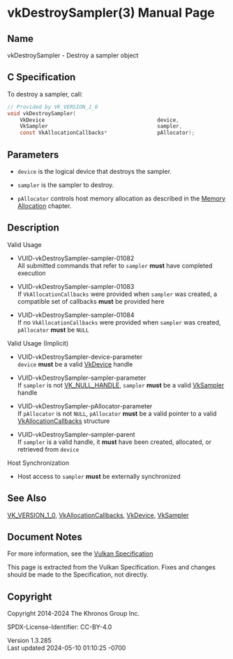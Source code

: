 # vkDestroySampler(3) Manual Page

## Name

vkDestroySampler - Destroy a sampler object



## <a href="#_c_specification" class="anchor"></a>C Specification

To destroy a sampler, call:

``` c
// Provided by VK_VERSION_1_0
void vkDestroySampler(
    VkDevice                                    device,
    VkSampler                                   sampler,
    const VkAllocationCallbacks*                pAllocator);
```

## <a href="#_parameters" class="anchor"></a>Parameters

- `device` is the logical device that destroys the sampler.

- `sampler` is the sampler to destroy.

- `pAllocator` controls host memory allocation as described in the <a
  href="https://registry.khronos.org/vulkan/specs/1.3-extensions/html/vkspec.html#memory-allocation"
  target="_blank" rel="noopener">Memory Allocation</a> chapter.

## <a href="#_description" class="anchor"></a>Description

Valid Usage

- <a href="#VUID-vkDestroySampler-sampler-01082"
  id="VUID-vkDestroySampler-sampler-01082"></a>
  VUID-vkDestroySampler-sampler-01082  
  All submitted commands that refer to `sampler` **must** have completed
  execution

- <a href="#VUID-vkDestroySampler-sampler-01083"
  id="VUID-vkDestroySampler-sampler-01083"></a>
  VUID-vkDestroySampler-sampler-01083  
  If `VkAllocationCallbacks` were provided when `sampler` was created, a
  compatible set of callbacks **must** be provided here

- <a href="#VUID-vkDestroySampler-sampler-01084"
  id="VUID-vkDestroySampler-sampler-01084"></a>
  VUID-vkDestroySampler-sampler-01084  
  If no `VkAllocationCallbacks` were provided when `sampler` was
  created, `pAllocator` **must** be `NULL`

Valid Usage (Implicit)

- <a href="#VUID-vkDestroySampler-device-parameter"
  id="VUID-vkDestroySampler-device-parameter"></a>
  VUID-vkDestroySampler-device-parameter  
  `device` **must** be a valid [VkDevice](https://registry.khronos.org/vulkan/specs/1.3-extensions/man/html/VkDevice.html) handle

- <a href="#VUID-vkDestroySampler-sampler-parameter"
  id="VUID-vkDestroySampler-sampler-parameter"></a>
  VUID-vkDestroySampler-sampler-parameter  
  If `sampler` is not [VK_NULL_HANDLE](https://registry.khronos.org/vulkan/specs/1.3-extensions/man/html/VK_NULL_HANDLE.html), `sampler`
  **must** be a valid [VkSampler](https://registry.khronos.org/vulkan/specs/1.3-extensions/man/html/VkSampler.html) handle

- <a href="#VUID-vkDestroySampler-pAllocator-parameter"
  id="VUID-vkDestroySampler-pAllocator-parameter"></a>
  VUID-vkDestroySampler-pAllocator-parameter  
  If `pAllocator` is not `NULL`, `pAllocator` **must** be a valid
  pointer to a valid [VkAllocationCallbacks](https://registry.khronos.org/vulkan/specs/1.3-extensions/man/html/VkAllocationCallbacks.html)
  structure

- <a href="#VUID-vkDestroySampler-sampler-parent"
  id="VUID-vkDestroySampler-sampler-parent"></a>
  VUID-vkDestroySampler-sampler-parent  
  If `sampler` is a valid handle, it **must** have been created,
  allocated, or retrieved from `device`

Host Synchronization

- Host access to `sampler` **must** be externally synchronized

## <a href="#_see_also" class="anchor"></a>See Also

[VK_VERSION_1_0](https://registry.khronos.org/vulkan/specs/1.3-extensions/man/html/VK_VERSION_1_0.html),
[VkAllocationCallbacks](https://registry.khronos.org/vulkan/specs/1.3-extensions/man/html/VkAllocationCallbacks.html),
[VkDevice](https://registry.khronos.org/vulkan/specs/1.3-extensions/man/html/VkDevice.html), [VkSampler](https://registry.khronos.org/vulkan/specs/1.3-extensions/man/html/VkSampler.html)

## <a href="#_document_notes" class="anchor"></a>Document Notes

For more information, see the <a
href="https://registry.khronos.org/vulkan/specs/1.3-extensions/html/vkspec.html#vkDestroySampler"
target="_blank" rel="noopener">Vulkan Specification</a>

This page is extracted from the Vulkan Specification. Fixes and changes
should be made to the Specification, not directly.

## <a href="#_copyright" class="anchor"></a>Copyright

Copyright 2014-2024 The Khronos Group Inc.

SPDX-License-Identifier: CC-BY-4.0

Version 1.3.285  
Last updated 2024-05-10 01:10:25 -0700
